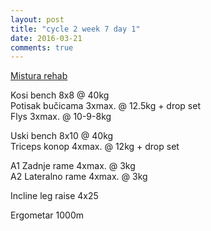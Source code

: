 ```yaml
---
layout: post
title: "cycle 2 week 7 day 1"
date: 2016-03-21
comments: true
---
```


[Mistura rehab](/snagata/log/2015/07/20/mistura-rehab/)

Kosi bench 8x8 @ 40kg  
Potisak bučicama 3xmax. @ 12.5kg + drop set  
Flys 3xmax. @ 10-9-8kg   

Uski bench 8x10 @ 40kg  
Triceps konop 4xmax. @ 12kg + drop set  

A1 Zadnje rame 4xmax. @ 3kg  
A2 Lateralno rame 4xmax. @ 3kg  

Incline leg raise 4x25  

Ergometar 1000m
